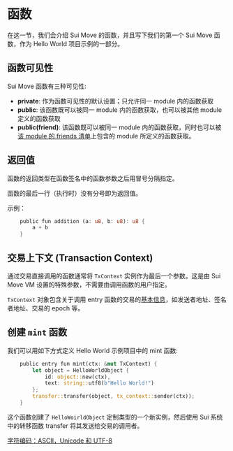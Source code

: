 # 函数

在这一节，我们会介绍 Sui Move 的函数，并且写下我们的第一个 Sui Move 函数，作为 Hello World 项目示例的一部分。

## 函数可见性

Sui Move 函数有三种可见性:

- **private**: 作为函数可见性的默认设置；只允许同一 module 内的函数获取
- **public**: 该函数既可以被同一 module 内的函数获取，也可以被其他 module 定义的函数获取
- **public(friend)**: 该函数既可以被同一 module 内的函数获取，同时也可以被[该 module 的 friends 清单](https://diem.github.io/move/friends.html)上包含的 module 所定义的函数获取。

## 返回值

函数的返回类型在函数签名中的函数参数之后用冒号分隔指定。

函数的最后一行（执行时）没有分号即为返回值。

示例：

```rust
    public fun addition (a: u8, b: u8): u8 {
        a + b    
    }
```

<!--
## Entry 函数

在 Sui Move 中，entry 函数可以被交易 transactions 直接调用。它们需要满足下面三个条件:

- 被关键词 `entry` 标注
- 没有返回值
- (可选) 最后一个参数是 `TxContext` 类型实例的可变引用
-->

## 交易上下文 (Transaction Context)

通过交易直接调用的函数通常将 `TxContext` 实例作为最后一个参数。这是由 Sui Move VM 设置的特殊参数，不需要由调用函数的用户指定。

`TxContext` 对象包含关于调用 entry 函数的交易的[基本信息](https://github.com/MystenLabs/sui/blob/main/crates/sui-framework/packages/sui-framework/sources/tx_context.move)，如发送者地址、签名者地址、交易的 epoch 等。

## 创建 `mint` 函数

我们可以用如下方式定义 Hello World 示例项目中的 mint 函数:

```Rust
    public entry fun mint(ctx: &mut TxContext) {
        let object = HelloWorldObject {
            id: object::new(ctx),
            text: string::utf8(b"Hello World!")
        };
        transfer::transfer(object, tx_context::sender(ctx));
    }
```

这个函数创建了 `HelloWoirldObject` 定制类型的一个新实例，然后使用 Sui 系统中的转移函数 transfer 将其发送给交易的调用者。

[字符编码：ASCII，Unicode 和 UTF-8](https://www.ruanyifeng.com/blog/2007/10/ascii_unicode_and_utf-8.html)
